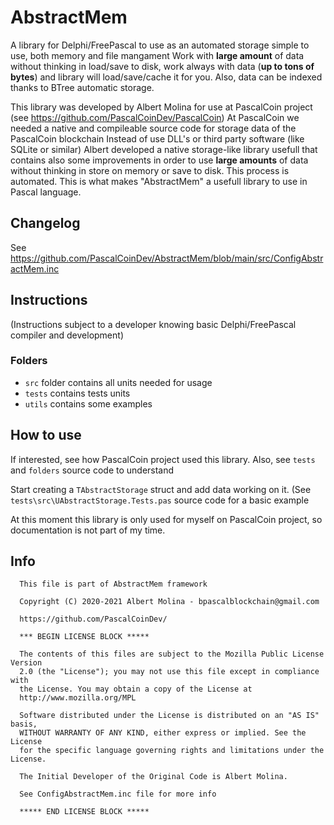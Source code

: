 # AbstractMem
A library for Delphi/FreePascal to use as an automated storage simple to use, both memory and file mangament
Work with **large amount** of data without thinking in load/save to disk, work always with data (**up to tons of bytes**) and library will load/save/cache it for you.
Also, data can be indexed thanks to BTree automatic storage.

This library was developed by Albert Molina for use at PascalCoin project (see https://github.com/PascalCoinDev/PascalCoin)
At PascalCoin we needed a native and compileable source code for storage data of the PascalCoin blockchain
Instead of use DLL's or third party software (like SQLite or similar) Albert developed a native storage-like library usefull that contains also some improvements in order to use **large amounts** of data without thinking in store on memory or save to disk. This process is automated. This is what makes "AbstractMem" a usefull library to use in Pascal language.

## Changelog
See https://github.com/PascalCoinDev/AbstractMem/blob/main/src/ConfigAbstractMem.inc 

## Instructions
(Instructions subject to a developer knowing basic Delphi/FreePascal compiler and development)

### Folders
- `src` folder contains all units needed for usage
- `tests` contains tests units
- `utils` contains some examples

## How to use
If interested, see how PascalCoin project used this library.
Also, see `tests` and `folders` source code to understand

Start creating a `TAbstractStorage` struct and add data working on it. (See `tests\src\UAbstractStorage.Tests.pas` source code for a basic example

At this moment this library is only used for myself on PascalCoin project, so documentation is not part of my time. 

## Info
```
  This file is part of AbstractMem framework

  Copyright (C) 2020-2021 Albert Molina - bpascalblockchain@gmail.com

  https://github.com/PascalCoinDev/

  *** BEGIN LICENSE BLOCK *****

  The contents of this files are subject to the Mozilla Public License Version
  2.0 (the "License"); you may not use this file except in compliance with
  the License. You may obtain a copy of the License at
  http://www.mozilla.org/MPL

  Software distributed under the License is distributed on an "AS IS" basis,
  WITHOUT WARRANTY OF ANY KIND, either express or implied. See the License
  for the specific language governing rights and limitations under the License.

  The Initial Developer of the Original Code is Albert Molina.

  See ConfigAbstractMem.inc file for more info

  ***** END LICENSE BLOCK *****
```
